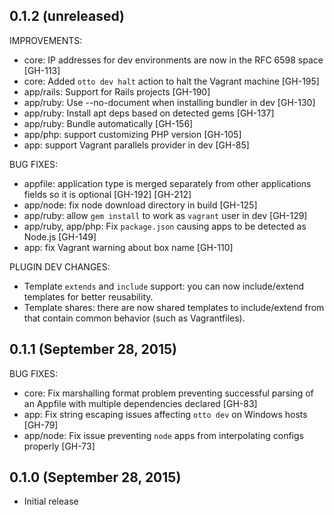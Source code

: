 ## 0.1.2 (unreleased)

IMPROVEMENTS:

 * core: IP addresses for dev environments are now in the RFC 6598 space [GH-113]
 * core: Added `otto dev halt` action to halt the Vagrant machine [GH-195]
 * app/rails: Support for Rails projects [GH-190]
 * app/ruby: Use --no-document when installing bundler in dev [GH-130]
 * app/ruby: Install apt deps based on detected gems [GH-137]
 * app/ruby: Bundle automatically [GH-156]
 * app/php: support customizing PHP version [GH-105]
 * app: support Vagrant parallels provider in dev [GH-85]

BUG FIXES:

 * appfile: application type is merged separately from other applications
     fields so it is optional [GH-192] [GH-212]
 * app/node: fix node download directory in build [GH-125]
 * app/ruby: allow `gem install` to work as `vagrant` user in dev [GH-129]
 * app/ruby, app/php: Fix `package.json` causing apps to be detected as Node.js [GH-149]
 * app: fix Vagrant warning about box name [GH-110]

PLUGIN DEV CHANGES:

 * Template `extends` and `include` support: you can now include/extend
     templates for better reusability.
 * Template shares: there are now shared templates to include/extend from
     that contain common behavior (such as Vagrantfiles).

## 0.1.1 (September 28, 2015)

BUG FIXES:

 * core: Fix marshalling format problem preventing successful parsing of an Appfile with multiple dependencies declared [GH-83]
 * app: Fix string escaping issues affecting `otto dev` on Windows hosts [GH-79]
 * app/node: Fix issue preventing `node` apps from interpolating configs properly [GH-73]

## 0.1.0 (September 28, 2015)

 * Initial release

